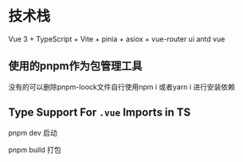 # 技术栈

Vue 3 + TypeScript + Vite + pinia + asiox + vue-router
ui antd vue

## 使用的pnpm作为包管理工具

 没有的可以删除pnpm-loock文件自行使用npm i 或者yarn i 进行安装依赖
## Type Support For `.vue` Imports in TS

pnpm dev 启动

pnpm build 打包